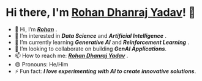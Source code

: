 # Hi there, I'm [Rohan Dhanraj Yadav](https://www.linkedin.com/in/rohan-dhanraj-yadav/)! 👋

- 👋 Hi, I’m ***[Rohan](@rohan-aigroup)*** .
- 👀 I’m interested in ***Data Science*** and ***Artificial Intelligence*** .
- 🌱 I’m currently learning ***Generative AI*** and ***Reinforcement Learning*** .
- 💞️ I’m looking to collaborate on building ***GenAI Applications***.
- 📫 How to reach me: ***[Rohan Dhanraj Yadav](https://wa.me/917008958143)*** .
- 😄 Pronouns: He/Him
- ⚡ Fun fact: ***I love experimenting with AI to create innovative solutions***.
<!---
rohan-aigroup/rohan-aigroup is a ✨ special ✨ repository because its `README.md` (this file) appears on your GitHub profile.
You can click the Preview link to take a look at your changes.
--->
